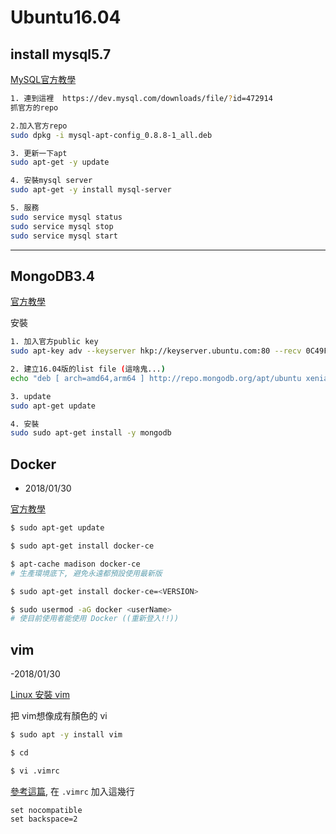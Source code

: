# Ubuntu16.04

## install mysql5.7
[MySQL官方教學](https://dev.mysql.com/doc/mysql-apt-repo-quick-guide/en/#apt-repo-fresh-install)

```sh
1. 連到這裡  https://dev.mysql.com/downloads/file/?id=472914
抓官方的repo

2.加入官方repo
sudo dpkg -i mysql-apt-config_0.8.8-1_all.deb

3. 更新一下apt
sudo apt-get -y update

4. 安裝mysql server
sudo apt-get -y install mysql-server

5. 服務
sudo service mysql status
sudo service mysql stop
sudo service mysql start

```

---

## MongoDB3.4
[官方教學](https://docs.mongodb.com/manual/tutorial/install-mongodb-on-ubuntu/#install-mongodb-community-edition)

安裝
```sh
1. 加入官方public key
sudo apt-key adv --keyserver hkp://keyserver.ubuntu.com:80 --recv 0C49F3730359A14518585931BC711F9BA15703C6

2. 建立16.04版的list file (這啥鬼...)
echo "deb [ arch=amd64,arm64 ] http://repo.mongodb.org/apt/ubuntu xenial/mongodb-org/3.4 multiverse" | sudo tee /etc/apt/sources.list.d/mongodb-org-3.4.list

3. update
sudo apt-get update

4. 安裝
sudo sudo apt-get install -y mongodb
```

## Docker
- 2018/01/30

[官方教學](https://docs.docker.com/install/linux/docker-ce/ubuntu/#os-requirements)

```sh
$ sudo apt-get update

$ sudo apt-get install docker-ce

$ apt-cache madison docker-ce
# 生產環境底下, 避免永遠都預設使用最新版

$ sudo apt-get install docker-ce=<VERSION>

$ sudo usermod -aG docker <userName>
# 使目前使用者能使用 Docker ((重新登入!!))
```

## vim
-2018/01/30

[Linux 安裝 vim](https://www.phpini.com/linux/linux-install-vim)

把 vim想像成有顏色的 vi
```sh
$ sudo apt -y install vim

$ cd

$ vi .vimrc
```
[參考這篇](https://askubuntu.com/questions/296385/backspace-in-insert-mode-in-vi-doesnt-erase-the-character), 在 `.vimrc` 加入這幾行
```
set nocompatible
set backspace=2
```